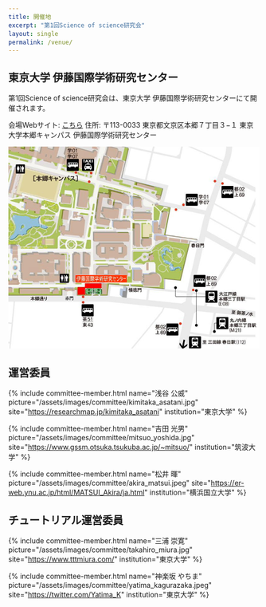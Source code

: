 ```yaml
---
title: 開催地
excerpt: "第1回Science of science研究会"
layout: single
permalink: /venue/
---
```


<h2> 東京大学 伊藤国際学術研究センター</h2>

第1回Science of science研究会は、東京大学 伊藤国際学術研究センターにて開催されます。

会場Webサイト: [こちら](https://www.u-tokyo.ac.jp/adm/iirc/ja/index.html)
住所: 〒113-0033 東京都文京区本郷７丁目３−１ 東京大学本郷キャンパス 伊藤国際学術研究センター

<!-- image_path: /assets/images/access/itokokusai.jpeg -->
![マップ](/assets/images/access/itokokusai.jpeg)

<h2>運営委員</h2>

{% include committee-member.html
   name="浅谷 公威"
   picture="/assets/images/committee/kimitaka_asatani.jpg"
   site="https://researchmap.jp/kimitaka_asatani"
   institution="東京大学"
%}

{% include committee-member.html
   name="吉田 光男"
   picture="/assets/images/committee/mitsuo_yoshida.jpg"
   site="https://www.gssm.otsuka.tsukuba.ac.jp/~mitsuo/"
   institution="筑波大学"
%}

{% include committee-member.html
   name="松井 暉"
   picture="/assets/images/committee/akira_matsui.jpeg"
   site="https://er-web.ynu.ac.jp/html/MATSUI_Akira/ja.html"
   institution="横浜国立大学"
%}


<h2>チュートリアル運営委員</h2>

<!-- Contact: miura@ipr-ctr.t.u-tokyo.ac.jp -->

{% include committee-member.html
   name="三浦 崇寛"
   picture="/assets/images/committee/takahiro_miura.jpg"
   site="https://www.tttmiura.com/"
   institution="東京大学"
%}

{% include committee-member.html
   name="神楽坂 やちま"
   picture="/assets/images/committee/yatima_kagurazaka.jpeg"
   site="https://twitter.com/Yatima_K"
   institution="東京大学"
%}

<!-- <h2>学生委員</h2> -->